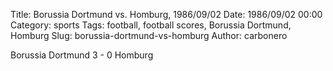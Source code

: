 Title: Borussia Dortmund vs. Homburg, 1986/09/02
Date: 1986/09/02 00:00
Category: sports
Tags: football, football scores, Borussia Dortmund, Homburg
Slug: borussia-dortmund-vs-homburg
Author: carbonero


Borussia Dortmund 3 - 0 Homburg
